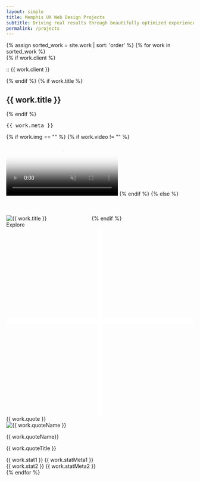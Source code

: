 ```yaml
---
layout: simple 
title: Memphis UX Web Design Projects
subtitle: Driving real results through beautifully optimized experiences.
permalink: /projects
---
```


<div id="work" class="mt-5 mb-5 pb-5 mt-sm-3 mb-sm-2 mb-xs-0">
	<div class="container">
			{% assign sorted_work = site.work | sort: 'order' %}
			{% for work in sorted_work %}
			<div class="work-item pt-4 mt-4 pb-3 pt-md-2 pt-sm-1 pb-sm-2 mt-md-2 mt-sm-0">
				<div class="work-item-meta pt-2 pt-sm-1">
					{% if work.client %}
					<p class="hero-tag fog mb-1 mb-sm-1">
						<span class="blue dot-accent pre">::</span>
						<span class="sub-title pre">{{ work.client }}</span>
					</p>
					{% endif %}
					{% if work.title %}
					<h2 class="mt-0 mb-1">{{ work.title }}</h2>
					{% endif %}
				</div>
				<div class="cards-grid flex flex-wrap pt-1">
					<div class="fx-grow fx-item-2">
						<div class="card-wrap tilt-card" data-tilt style="--cursor-x: 0px; --cursor-y: 0px;">
							<div class="card {{ work.className }}">
								<a class="post-link" href="{{ work.url }}"></a> 
								<pre class="work-cat center">{{ work.meta }}</pre>
								<div class="work-image mt-xs-1"> 
									  {% if work.img == "" %}
									    {% if work.video != "" %}
									      <video id="vid" autoplay="" muted="" loop="" poster="{{ work.vidPoster }}" src="{{ work.vid }}"></video>
									    {% endif %}
									  {% else %}
									    <img class="lazyload" data-src="{{ work.img }}" alt="{{ work.title }}" />
											<svg width="113" height="63" viewBox="0 0 113 63" fill="none" xmlns="http://www.w3.org/2000/svg">
												<rect x="0" width="113" height="63" fill="transparent"/>
											</svg>
									  {% endif %}
								</div>
								<div class="plus-icon explore">
									<span>Explore</span>
									<svg viewBox="0 0 40 40">
										<defs><style>.plus-icon{fill:none;stroke:#fff;stroke-miterlimit:10}</style></defs>
										<path id="bar" class="plus-icon" d="M20 0v40"/>
										<path id="half-1" class="plus-icon" d="M0 20h20"/>
										<path id="half-2" class="plus-icon" d="M20 20h20"/>
									</svg>
								</div>
							</div>
							<div class="card-bg"></div>
							<div class="card-highlight"></div>
						</div>
					</div>
					<div class="flex fx-col fx-grow fx-item-3 pl-2 pl-md-0 mt-md-2 fx-md-row fx-xs-col mt-xs-1">
						<div class="card-wrap fx-grow mb-2 fx-item-md-1 mb-md-0 mr-md-1 mr-xs-0">
							<div class="card quote-item flex fx-col fx-just-center mr-0 py-1 px-3 px-lg-2 py-md-2 px-md-2 pr-md-3 pr-sm-2 py-sm-2 px-sm-1 pr-xs-1 pt-xs-1 pb-xs-1">
								<div class="quote">{{ work.quote }}</div>
								<div class="flex fx-align-center quote-meta">
									<img class="lazyload" data-src="/assets/{{ work.quoteImg }}" alt="{{ work.quoteName }}" />
									<div class="quote-meta-label">
										<p class="name">{{ work.quoteName}}</p>
										<p class="title">{{ work.quoteTitle }}</p>
									</div>
								</div>
								<!-- <span class="quote-icon">&#8220;</span> -->
							</div>
							<div class="card-bg"></div>
						</div>
						<div class="card-wrap fx-grow fx-item-md-2 mb-0 ml-md-1 mt-xs-1 ml-xs-0">
							<div class="card work-stats flex fx-row fx-align-center fx-just-center fx-md-col py-1 px-3 px-lg-2 py-md-1 px-md-2 px-md-1 py-sm-1 px-sm-1">
								<div class="stat-wrap flex fx-col pr-1 pr-md-0 pb-md-1 mb-md-1">
									<span class="stat pre mt-0">{{ work.stat1 }}</span>
									<span class="stat-meta">{{ work.statMeta1 }}</span>
								</div>
								<div class="stat-wrap flex fx-col pl-2 pr-md-0 pl-md-0">
									<span class="stat pre mt-0">{{ work.stat2 }}</span>
									<span class="stat-meta">{{ work.statMeta2 }}</span>
								</div>
							</div>
							<div class="card-bg"></div>
						</div>
					</div>
				</div>
			</div>
			{% endfor %}
	</div>
</div>

<!-- <div class="container">
	<div class="tilt-card" data-tilt>
		<h1 class="title">Tilt Hover Effect</h1>
		<p class="credits">Tilt.js by Gijs Rogé / Photo by Oliur Rahman</p>
		<div class="bg"></div>
	</div>
</div> -->

<script>
( function( $ ) {

	"use strict";

  $(".tilt-card").tilt({
    maxTilt: 13,
    perspective: 2000,
    easing: "cubic-bezier(.03,.98,.52,.99)",
    speed: 1000,
    glare: false,
    maxGlare: 0.5,
    scale: 1
  });
  
}( jQuery ) );
</script>

